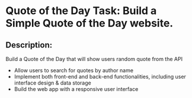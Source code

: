 # Quote of the Day Task: Build a Simple Quote of the Day website.
## Description: 
Build a Quote of the Day that will show users random quote from the API
- Allow users to search for quotes by author name
- Implement both front-end and back-end functionalities, including user interface design &
data storage
- Build the web app with a responsive user interface